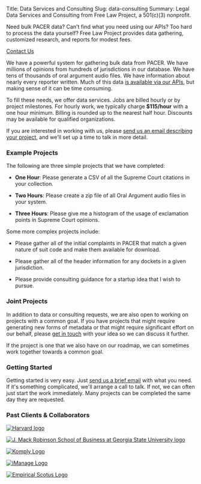 Title: Data Services and Consulting
Slug: data-consulting
Summary: Legal Data Services and Consulting from Free Law Project, a 501(c)(3)
             nonprofit.


<div class="row">
    <div class="col-xs-12 col-sm-8 col-md-9">
        <p class="lead">Need bulk PACER data? Can't find what you need using our APIs? Too hard to process the data yourself? Free Law Project provides data gathering, customized research, and reports for modest fees.</p>
    </div>
    <div class="col-xs-12 col-sm-4 col-md-3">
        <span class="pull-right"><a href="{filename}/pages/contact.md" class="btn btn-lg btn-danger">Contact Us</a></span>
    </div>
</div>

We have a powerful system for gathering bulk data from PACER. We have millions of opinions from hundreds of jurisdictions in our database. We have tens of thousands of oral argument audio files. We have information about nearly every reporter written. Much of this data <a href="https://www.courtlistener.com/api/">is available via our APIs</a>, but making sense of it can be time consuming.

To fill these needs, we offer data services. Jobs are billed hourly or by project milestones. For hourly work, we typically charge **$115/hour** with a one hour minimum. Billing is rounded up to the nearest half hour. Discounts may be available for qualified organizations.

If you are interested in working with us, please [send us an email describing your project][c], and we'll set up a time to talk in more detail.


### Example Projects

The following are three simple projects that we have completed:

 - **One Hour**: Please generate a CSV of all the Supreme Court citations in your collection.

 - **Two Hours**: Please create a zip file of all Oral Argument audio files in your system.

 - **Three Hours**: Please give me a histogram of the usage of exclamation points in Supreme Court opinions.

Some more complex projects include:

 - Please gather all of the initial complaints in PACER that match a given nature of suit code and make them available for download.
 
 - Please gather all of the header information for any dockets in a given jurisdiction.
 
 - Please provide consulting guidance for a startup idea that I wish to pursue. 


### Joint Projects

In addition to data or consulting requests, we are also open to working on projects with a common goal. If you have projects that might require generating new forms of metadata or that might require significant effort on our behalf, please [get in touch][c] with your idea so we can discuss it further. 

If the project is one that we also have on our roadmap, we can sometimes work together towards a common goal.


### Getting Started

Getting started is very easy. Just [send us a brief email][c] with what you need. If it's something complicated, we'll arrange a call to talk. If not, we can often just start the work immediately. Many projects can be completed the same day they are requested.


### Past Clients & Collaborators

<div class="row">
    <div class="col-xs-3">
        <p><a href="https://sociology.fas.harvard.edu/" rel="nofollow"
           target="_blank">
            <img src="{filename}/images/logos/harvard-sociology-logo.png"
                 alt="Harvard logo"
                 class="img-responsive border">
        </a></p>
    </div>
    <div class="col-xs-3">
        <p><a href="{filename}/dol-grant.md" rel="nofollow"
           target="_blank">
            <img src="{filename}/images/gsu.png"
                 alt="J. Mack Robinson School of Business at Georgia State University logo"
                 class="img-responsive border">
        </a></p>
    </div>
    <div class="col-xs-3">
        <p>
            <a href="https://komply.co" rel="nofollow"
               target="_blank">
                <img src="{filename}/images/komply.png"
                     alt="Komply Logo"
                     class="img-responsive border">
            </a>
        </p>
    </div>
    <div class="col-xs-3">
        <p>
            <a href="https://imanage.com" rel="nofollow"
               target="_blank">
                <img src="{filename}/images/logos/imanage.svg"
                     alt="iManage Logo"
                     class="img-responsive border">
            </a>
        </p>
    </div>
</div>
<div class="row">
    <div class="col-xs-3">
        <p><a href="https://empiricalscotus.com/" rel="nofollow"
           target="_blank">
            <img src="{filename}/images/services-logos/empirical-scotus.png"
                 alt="Empirical Scotus Logo"
                 class="img-responsive border">
        </a></p>
    </div>
</div>

[c]: {filename}/pages/contact.md
